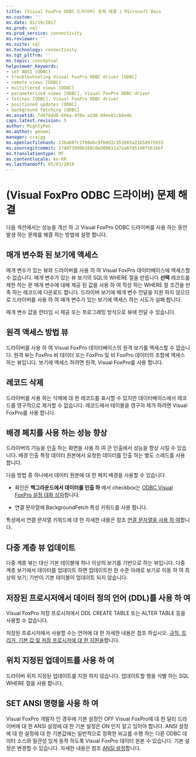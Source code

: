 ```yaml
---
title: (Visual FoxPro ODBC 드라이버) 문제 해결 | Microsoft Docs
ms.custom: ''
ms.date: 01/19/2017
ms.prod: sql
ms.prod_service: connectivity
ms.reviewer: ''
ms.suite: sql
ms.technology: connectivity
ms.tgt_pltfrm: ''
ms.topic: conceptual
helpviewer_keywords:
- set ANSI [ODBC]
- troubleshooting Visual FoxPro ODBC driver [ODBC]
- remote views [ODBC]
- multitiered views [ODBC]
- parameterized views [ODBC], Visual FoxPro ODBC driver
- fetches [ODBC], Visual FoxPro ODBC driver
- positioned updates [ODBC]
- background fetching [ODBC]
ms.assetid: fd478dd8-666a-4f0a-a2d6-b94e81cbbe4b
caps.latest.revision: 5
author: MightyPen
ms.author: genemi
manager: craigg
ms.openlocfilehash: 23bab07c1f00abc9fb0d2c353603a21b58975933
ms.sourcegitcommit: 1740f3090b168c0e809611a7aa6fd514075616bf
ms.translationtype: MT
ms.contentlocale: ko-KR
ms.lasthandoff: 05/03/2018
---
```

# <a name="troubleshooting-visual-foxpro-odbc-driver"></a>(Visual FoxPro ODBC 드라이버) 문제 해결
다음 섹션에서는 성능을 개선 하 고 Visual FoxPro ODBC 드라이버를 사용 하는 동안 발생 하는 문제를 해결 하는 방법에 설명 합니다.  
  
## <a name="accessing-parameterized-views"></a>매개 변수화 된 보기에 액세스  
 매개 변수가 있는 뷰와 드라이버를 사용 하 여 Visual FoxPro 데이터베이스에 액세스할 수 없습니다. 매개 변수가 있는 뷰 보기의 SQL의 WHERE 절을 만듭니다 **선택** 레코드를 제한 하는 문 매개 변수에 대해 제공 된 값을 사용 하 여 작성 하는 WHERE 절 조건을 만족 하는 레코드에 다운로드 합니다. 드라이버 보기에 매개 변수 전달을 지원 하지 않으므로 드라이버를 사용 하 여 매개 변수가 있는 보기에 액세스 하는 시도가 실패 합니다.  
  
 매개 변수 값을 런타임 시 제공 또는 프로그래밍 방식으로 뷰에 전달 수 있습니다.  
  
## <a name="accessing-remote-views"></a>원격 액세스 방법 뷰  
 드라이버를 사용 하 여 Visual FoxPro 데이터베이스의 원격 보기를 액세스할 수 없습니다. 원격 뷰는 FoxPro 비 데이터 또는 FoxPro 및 비 FoxPro 데이터의 조합에 액세스 하는 뷰입니다. 보기에 액세스 하려면 원격, Visual FoxPro를 사용 합니다.  
  
## <a name="deleting-records"></a>레코드 삭제  
 드라이버를 사용 하는 삭제에 대 한 레코드를 표시할 수 있지만 데이터베이스에서 레코드를 영구적으로 제거할 수 없습니다. 레코드에서 테이블을 영구히 제거 하려면 Visual FoxPro를 사용 합니다.  
  
## <a name="increasing-performance-using-background-fetching"></a>배경 페치를 사용 하는 성능 향상  
 드라이버의 기능을 인출 하는 화면을 사용 하 여 큰 인출에서 성능을 향상 시킬 수 있습니다. 배경 인출 특정 데이터 원본에서 요청한 데이터를 인출 하는 별도 스레드를 사용 합니다.  
  
 다음 방법 중 하나에서 데이터 원본에 대 한 페치 배경을 사용할 수 있습니다.  
  
-   확인은 **백그라운드에서 데이터를 인출 하** 에서 checkbox는 [ODBC Visual FoxPro 설정 대화 상자](../../odbc/microsoft/odbc-visual-foxpro-setup-dialog-box.md)합니다.  
  
-   연결 문자열에 BackgroundFetch 특성 키워드를 사용 합니다.  
  
 특성에서 연결 문자열 키워드에 대 한 자세한 내용은 참조 [연결 문자열을 사용 하 여](../../odbc/microsoft/using-connection-strings.md)합니다.  
  
## <a name="updating-multitiered-views"></a>다중 계층 뷰 업데이트  
 다중 계층 뷰는 대신 기본 테이블에 하나 이상의 보기를 기반으로 하는 뷰입니다. 다중 계층 보기에서 데이터를 업데이트 하면 업데이트만 한 수준 아래로 보기로 이동 하 여 최상위 보기; 기반이 기본 테이블이 업데이트 되지 않습니다.  
  
## <a name="using-data-definition-language-ddl-in-stored-procedures"></a>저장된 프로시저에서 데이터 정의 언어 (DDL)를 사용 하 여  
 Visual FoxPro 저장 프로시저에서 DDL CREATE TABLE 또는 ALTER TABLE 등을 사용할 수 없습니다.  
  
 저장된 프로시저에서 사용할 수는 언어에 대 한 자세한 내용은 참조 하십시오. [규칙, 트리거, 기본 값 및 저장 프로시저에 대 한 지원을](../../odbc/microsoft/support-rules-triggers-defaults-stored-procedures-visual-foxpro-odbc-driver.md)합니다.  
  
## <a name="using-positioned-updates"></a>위치 지정된 업데이트를 사용 하 여  
 드라이버 위치 지정된 업데이트를 지원 하지 않습니다. 업데이트할 행을 식별 하는 SQL WHERE 절을 사용 합니다.  
  
## <a name="using-the-set-ansi-command"></a>SET ANSI 명령을 사용 하 여  
 Visual FoxPro 개발자 인 경우에 기본 설정인 OFF Visual FoxPro에 대 한 달리 드라이버에 대 한 ANSI 설정에 대 한 기본 설정은 ON 인지 알고 있어야 합니다. ANSI 설정에 대 한 설정에 대 한 기본값에는 일반적으로 정확한 비교를 수행 하는 다른 ODBC 데이터 소스와 일관성 있게 동작 하도록 Visual FoxPro 데이터 원본 수 있습니다. 기본 설정은 변경할 수 있습니다. 자세한 내용은 참조 [ANSI 설정](../../odbc/microsoft/set-ansi-command.md)합니다.
